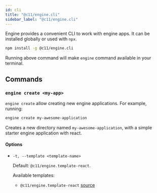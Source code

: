 ```yaml
---
id: cli
title: "@c11/engine.cli"
sidebar_label: "@c11/engine.cli"
---
```


Engine provides a convenient CLI to work with engine apps. It can be installed globally or used with `npx`. 

```bash
npm install -g @c11/engine.cli
```

Running above command will make `engine` command available in your terminal.

## Commands

### `engine create <my-app>`

`engine create` allow creating new engine applications. For example, running:

```bash
engine create my-awesome-application
```

Creates a new directory named `my-awesome-application`, with a simple starter
engine application with react.

#### Options

- `-t, --template <template-name>`

  Default: `@c11/engine.template-react`.

  Available templates:
  - `@c11/engine.template-react` [source](https://github.com/code11/engine/tree/master/packages/engine.template-react)
